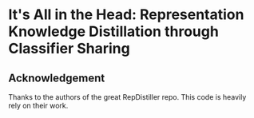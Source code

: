 # It's All in the Head: Representation Knowledge Distillation through Classifier Sharing

## Acknowledgement
Thanks to the authors of the great RepDistiller repo. This code is heavily rely on their work.
